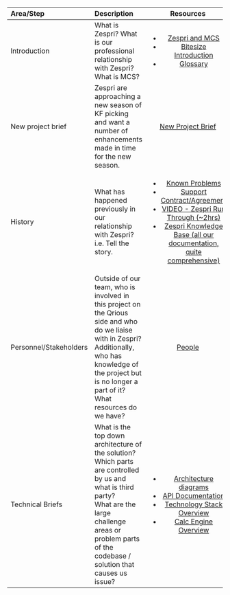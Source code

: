 | Area/Step |Description |Resources |
| :------------ | :------------- | :-------------: |
| Introduction | What is Zespri? What is our professional relationship with Zespri? What is MCS?  | <ul> <li>[Zespri and MCS](https://www.qrious.co.nz/our-work/zespri)</li><li>[Bitesize Introduction](./Introduction/Bitesize+Introduction.md)</li><li>[Glossary](./Introduction/Glossary.md)</li></ul> |
| New project brief | Zespri are approaching a new season of KF picking and want a number of enhancements made in time for the new season. | [New Project Brief](https://sparknz.atlassian.net/wiki/spaces/UD/pages/10882876793/2023+Season+Project+Brief) |
| History | What has happened previously in our relationship with Zespri? i.e. Tell the story. | <ul><li>[Known Problems](./History/Known%2BProblems.md)</li><li>[Support Contract/Agreement](./History/Zespri%2B-%2BMCS%2B-%2BSupport%2BModel%2BService%2BSummary.md)</li><li>[VIDEO - Zespri Run Through (~2hrs)](https://sparknz-my.sharepoint.com/personal/t825084_spark_co_nz/_layouts/15/stream.aspx?id=%2Fpersonal%2Ft825084%5Fspark%5Fco%5Fnz%2FDocuments%2FRecordings%2FZespri%20%2D%20Run%20through%2D20211207%5F133144%2DMeeting%20Recording%2Emp4&referrer=Teams%2ETEAMS%2DELECTRON&referrerScenario=p2p%5Fns%2Dbim&ga=1)</li><li>[Zespri Knowledge Base (all our documentation, quite comprehensive)](./History/Zespri%2BSupport%2BKnowledge%2BBase.md)</li></ul> |
| Personnel/Stakeholders | Outside of our team, who is involved in this project on the Qrious side and who do we liaise with in Zespri? <br> Additionally, who has knowledge of the project but is no longer a part of it? What resources do we have? | [People](./People.md) |
| Technical Briefs | What is the top down architecture of the solution? Which parts are controlled by us and what is third party? <br> What are the large challenge areas or problem parts of the codebase / solution that causes us issue? | <ul> <li>[Architecture diagrams](https://lucid.app/lucidchart/7a421fd9-73f1-4e79-88a9-49e00b39adb1/edit?viewport_loc=47%2C-107%2C1707%2C815%2C0_0&invitationId=inv_2beaa2f1-45a0-408c-b8f5-b9415b3eb41c#)</li><li>[API Documentation](./Technical%2BBriefs/MCS%2BAPI%2Broutes.md)</li><li>[Technology Stack Overview](./Technical%2BBriefs/MCS%2B-%2BTechnology%2BStack.md)</li><li>[Calc Engine Overview](./Technical%2BBriefs/MCS%2Bmetric%2Bcalculations%2B(Calc%2BEngine).md)</li></ul> |
